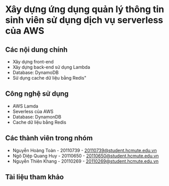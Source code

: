 # Xây dựng ứng dụng quản lý thông tin sinh viên sử dụng dịch vụ serverless của AWS

## Các nội dung chính
* Xây dựng front-end 
* Xây dựng back-end sử dụng Lambda
* Database: DynamoDB
* Sử dụng cache dữ liệu bằng Redis"



## Công nghệ sử dụng 
* AWS Lamda
* Severless của AWS
* Database: DynamonDB
* Cache dữ liệu bằng Redis
## Các thành viên trong nhóm
* Nguyễn Hoàng Toàn - 20110739 - 20110739@student.hcmute.edu.vn
* Ngô Diệp Quang Huy - 20110650 - 20110650@student.hcmute.edu.vn
* Nguyễn Thiên Khang - 20110269 - 20110269@student.hcmute.edu.vn

## Tài liệu tham khảo
